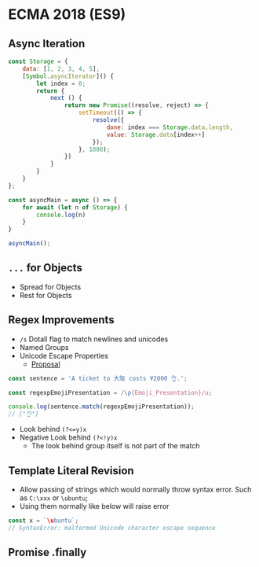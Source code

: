 # ECMA 2018 (ES9)

## Async Iteration

```js
const Storage = {
    data: [1, 2, 3, 4, 5],
    [Symbol.asyncIterator]() {
        let index = 0;
        return {
            next () {
                return new Promise((resolve, reject) => {
                    setTimeout(() => {
                        resolve({
                            done: index === Storage.data.length,
                            value: Storage.data[index++]
                        });
                    }, 1000);
                })
            }
        }
    }
};

const asyncMain = async () => {
    for await (let n of Storage) {
        console.log(n)
    }
}

asyncMain();
```

## `...` for Objects

- Spread for Objects
- Rest for Objects

## Regex Improvements

- `/s` Dotall flag to match newlines and unicodes
- Named Groups
- Unicode Escape Properties
  - [Proposal](https://github.com/tc39/proposal-regexp-unicode-property-escapes#ecmascript-proposal-unicode-property-escapes-in-regular-expressions)

```js
const sentence = 'A ticket to 大阪 costs ¥2000 👌.';

const regexpEmojiPresentation = /\p{Emoji_Presentation}/u;

console.log(sentence.match(regexpEmojiPresentation));
// ["👌"]
```

- Look behind `(?<=y)x`
- Negative Look behind `(?<!y)x`
  - The look behind group itself is not part of the match

## Template Literal Revision

- Allow passing of strings which would normally throw syntax error. Such as `C:\xxx` or `\ubuntu`;
- Using them normally like below will raise error

```js
const x = `\ubuntu`;
// SyntaxError: malformed Unicode character escape sequence
```

## Promise .finally
